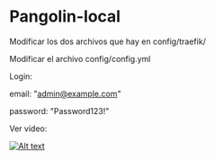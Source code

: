 # Pangolin-local

Modificar los dos archivos que hay en config/traefik/

Modificar el archivo config/config.yml

Login:

email: "admin@example.com"

password: "Password123!"


Ver vídeo:

[![Alt text](https://img.youtube.com/vi/2fTI2FkKwvI/0.jpg)](https://www.youtube.com/watch?v=2fTI2FkKwvI)
